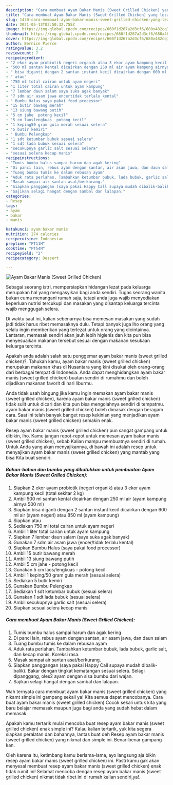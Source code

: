 ```yaml
---
description: "Cara membuat Ayam Bakar Manis (Sweet Grilled Chicken) yang lezat Untuk Jualan"
title: "Cara membuat Ayam Bakar Manis (Sweet Grilled Chicken) yang lezat Untuk Jualan"
slug: 1430-cara-membuat-ayam-bakar-manis-sweet-grilled-chicken-yang-lezat-untuk-jualan
date: 2021-05-13T02:50:32.755Z
image: https://img-global.cpcdn.com/recipes/660f1d267a2d3cf6/680x482cq70/ayam-bakar-manis-sweet-grilled-chicken-foto-resep-utama.jpg
thumbnail: https://img-global.cpcdn.com/recipes/660f1d267a2d3cf6/680x482cq70/ayam-bakar-manis-sweet-grilled-chicken-foto-resep-utama.jpg
cover: https://img-global.cpcdn.com/recipes/660f1d267a2d3cf6/680x482cq70/ayam-bakar-manis-sweet-grilled-chicken-foto-resep-utama.jpg
author: Bernice Pierce
ratingvalue: 3.2
reviewcount: 7
recipeingredient:
- "2 ekor ayam probiotik negeri organik atau 3 ekor ayam kampung kecil total sekitar 2 kg"
- "500 ml santan kental dicairkan dengan 250 ml air ayam kampung airnya 500 ml"
- " bisa diganti dengan 2 santan instant kecil dicairkan dengan 600 ml air ayam negeri atau 850 ml ayam kampung"
- " atau"
- "750 ml total cairan untuk ayam negeri"
- "1 liter total cairan untuk ayam kampung"
- "7 lembar daun salam saya suka agak banyak"
- "7 sdm air asam jawa encertidak terlalu kental"
- " Bumbu Halus saya pakai food processor"
- "15 butir bawang merah"
- "13 siung bawang putih"
- "5 cm jahe  potong kecil"
- "5 cm laoslengkuas  potong kecil"
- "1 keping50 gram gula merah sesuai selera"
- "5 butir kemiri"
- " Bumbu Pelengkap"
- "1 sdt ketumbar bubuk sesuai selera"
- "1 sdt lada bubuk sesuai selera"
- "secukupnya garlic salt sesuai selera"
- "sesuai selera kecap manis"
recipeinstructions:
- "Tumis bumbu halus sampai harum dan agak kering"
- "Di panci lain, rebus ayam dengan santan, air asam jawa, dan daun salam"
- "Tuang bumbu tumis ke dalam rebusan ayam"
- "Aduk rata perlahan. Tambahkan ketumbar bubuk, lada bubuk, garlic salt, dan kecap manis. Koreksi rasa."
- "Masak sampai air santan asat/berkurang."
- "Siapkan panggangan (saya pakai Happy Call supaya mudah dibalik-balik). Bakar dengan tingkat kematangan sesuai selera. Selagi dipanggang, oles2 ayam dengan sisa bumbu dari wajan."
- "Sajikan selagi hangat dengan sambal dan lalapan."
categories:
- Resep
tags:
- ayam
- bakar
- manis

katakunci: ayam bakar manis 
nutrition: 274 calories
recipecuisine: Indonesian
preptime: "PT11M"
cooktime: "PT54M"
recipeyield: "2"
recipecategory: Dessert

---
```



![Ayam Bakar Manis (Sweet Grilled Chicken)](https://img-global.cpcdn.com/recipes/660f1d267a2d3cf6/680x482cq70/ayam-bakar-manis-sweet-grilled-chicken-foto-resep-utama.jpg)

Sebagai seorang istri, mempersiapkan hidangan lezat pada keluarga merupakan hal yang mengasyikan bagi anda sendiri. Tugas seorang  wanita bukan cuma menangani rumah saja, tetapi anda juga wajib menyediakan keperluan nutrisi tercukupi dan masakan yang disantap keluarga tercinta wajib menggugah selera.

Di waktu  saat ini, kalian sebenarnya bisa memesan masakan yang sudah jadi tidak harus ribet memasaknya dulu. Tetapi banyak juga lho orang yang selalu ingin memberikan yang terlezat untuk orang yang dicintainya. Lantaran, memasak sendiri akan jauh lebih higienis dan kita pun bisa menyesuaikan makanan tersebut sesuai dengan makanan kesukaan keluarga tercinta. 



Apakah anda adalah salah satu penggemar ayam bakar manis (sweet grilled chicken)?. Tahukah kamu, ayam bakar manis (sweet grilled chicken) merupakan makanan khas di Nusantara yang kini disukai oleh orang-orang dari berbagai tempat di Indonesia. Anda dapat menghidangkan ayam bakar manis (sweet grilled chicken) buatan sendiri di rumahmu dan boleh dijadikan makanan favorit di hari liburmu.

Anda tidak usah bingung jika kamu ingin memakan ayam bakar manis (sweet grilled chicken), karena ayam bakar manis (sweet grilled chicken) tidak sulit untuk dicari dan kita pun bisa mengolahnya sendiri di tempatmu. ayam bakar manis (sweet grilled chicken) boleh dimasak dengan beragam cara. Saat ini telah banyak banget resep kekinian yang menjadikan ayam bakar manis (sweet grilled chicken) semakin enak.

Resep ayam bakar manis (sweet grilled chicken) pun sangat gampang untuk dibikin, lho. Kamu jangan repot-repot untuk memesan ayam bakar manis (sweet grilled chicken), sebab Kalian mampu membuatnya sendiri di rumah. Untuk Anda yang akan menyajikannya, di bawah ini adalah resep untuk menyajikan ayam bakar manis (sweet grilled chicken) yang mantab yang bisa Kita buat sendiri.

<!--inarticleads1-->

##### Bahan-bahan dan bumbu yang dibutuhkan untuk pembuatan Ayam Bakar Manis (Sweet Grilled Chicken):

1. Siapkan 2 ekor ayam probiotik (negeri organik) atau 3 ekor ayam kampung kecil (total sekitar 2 kg)
1. Ambil 500 ml santan kental dicairkan dengan 250 ml air (ayam kampung airnya 500 ml)
1. Siapkan  bisa diganti dengan 2 santan instant kecil dicairkan dengan 600 ml air (ayam negeri) atau 850 ml (ayam kampung)
1. Siapkan  atau
1. Sediakan 750 ml total cairan untuk ayam negeri
1. Ambil 1 liter total cairan untuk ayam kampung
1. Siapkan 7 lembar daun salam (saya suka agak banyak)
1. Gunakan 7 sdm air asam jawa (encer/tidak terlalu kental)
1. Siapkan  Bumbu Halus (saya pakai food processor)
1. Ambil 15 butir bawang merah
1. Ambil 13 siung bawang putih
1. Ambil 5 cm jahe - potong kecil
1. Gunakan 5 cm laos/lengkuas - potong kecil
1. Ambil 1 keping/50 gram gula merah (sesuai selera)
1. Sediakan 5 butir kemiri
1. Gunakan  Bumbu Pelengkap
1. Sediakan 1 sdt ketumbar bubuk (sesuai selera)
1. Gunakan 1 sdt lada bubuk (sesuai selera)
1. Ambil secukupnya garlic salt (sesuai selera)
1. Siapkan sesuai selera kecap manis




<!--inarticleads2-->

##### Cara membuat Ayam Bakar Manis (Sweet Grilled Chicken):

1. Tumis bumbu halus sampai harum dan agak kering
1. Di panci lain, rebus ayam dengan santan, air asam jawa, dan daun salam
1. Tuang bumbu tumis ke dalam rebusan ayam
1. Aduk rata perlahan. Tambahkan ketumbar bubuk, lada bubuk, garlic salt, dan kecap manis. Koreksi rasa.
1. Masak sampai air santan asat/berkurang.
1. Siapkan panggangan (saya pakai Happy Call supaya mudah dibalik-balik). Bakar dengan tingkat kematangan sesuai selera. Selagi dipanggang, oles2 ayam dengan sisa bumbu dari wajan.
1. Sajikan selagi hangat dengan sambal dan lalapan.




Wah ternyata cara membuat ayam bakar manis (sweet grilled chicken) yang nikamt simple ini gampang sekali ya! Kita semua dapat mencobanya. Cara buat ayam bakar manis (sweet grilled chicken) Cocok sekali untuk kita yang baru belajar memasak maupun juga bagi anda yang sudah hebat dalam memasak.

Apakah kamu tertarik mulai mencoba buat resep ayam bakar manis (sweet grilled chicken) enak simple ini? Kalau kalian tertarik, yuk kita segera siapkan peralatan dan bahannya, lantas buat deh Resep ayam bakar manis (sweet grilled chicken) yang nikmat dan simple ini. Benar-benar gampang kan. 

Oleh karena itu, ketimbang kamu berlama-lama, ayo langsung aja bikin resep ayam bakar manis (sweet grilled chicken) ini. Pasti kamu gak akan menyesal membuat resep ayam bakar manis (sweet grilled chicken) enak tidak rumit ini! Selamat mencoba dengan resep ayam bakar manis (sweet grilled chicken) nikmat tidak ribet ini di rumah kalian sendiri,ya!.

